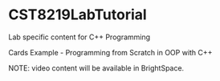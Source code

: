 # CST8219LabTutorial
Lab specific content for C++ Programming

Cards Example - Programming from Scratch in OOP with C++


NOTE: video content will be available in BrightSpace. 
